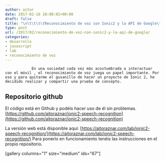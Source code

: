 ```yaml
---
author: aitor
date: 2017-02-16 10:08:01+00:00
draft: false
title: "\n\t\t\t\tReconocimiento de voz con Ionic2 y la API de Google\t\t"
type: post
url: /2017/02/reconocimiento-de-voz-con-ionic2-y-la-api-de-google/
categories:
- desarrollo
- javascript
- lab
- reconocimiento de voz
---
```



				En una sociedad cada vez más acostumbrada a interactuar con el móvil , el reconocimiento de voz juega un papel importante. Por eso y para quitarme el gusanillo de hacer un proyecto de Ionic 2, he decidido realizar y compartir una prueba de concepto.

<!-- more -->


## Repositorio github


El código está en Github y podéis hacer uso de él sin problemas.
[https://github.com/aitoraznar/ionic2-speech-recognition](https://github.com/aitoraznar/ionic2-speech-recognition)

La versión web está disponible aquí: [https://aitoraznar.com/lab/ionic2-speech-recognition/](https://aitoraznar.com/lab/ionic2-speech-recognition/)
Para ponerlo en funcionamiento tenéis las instrucciones en el propio repositorio.

[gallery columns="1" size="medium" ids="67"]

		
